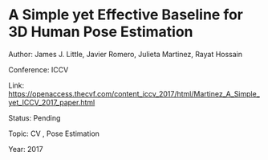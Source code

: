 # A Simple yet Effective Baseline for 3D Human Pose Estimation
Author: James J. Little, Javier Romero, Julieta Martinez, Rayat Hossain

Conference: ICCV

Link: https://openaccess.thecvf.com/content_iccv_2017/html/Martinez_A_Simple_yet_ICCV_2017_paper.html

Status: Pending

Topic: CV , Pose Estimation

Year: 2017

